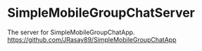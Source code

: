 # SimpleMobileGroupChatServer
 The server for SimpleMobileGroupChatApp.
 https://github.com/JRasay89/SimpleMobileGroupChatApp
